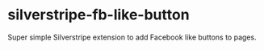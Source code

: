 silverstripe-fb-like-button
===========================

Super simple Silverstripe extension to add Facebook like buttons to pages.